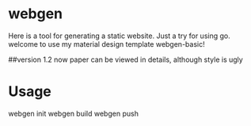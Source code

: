 # webgen
Here is a tool for generating a static website. Just a try for using go.
welcome to use my material design template webgen-basic!

##version 1.2
now paper can be viewed in details, although style is ugly

# Usage
webgen init
webgen build
webgen push
